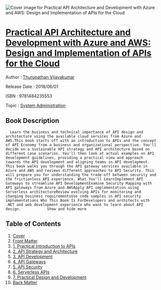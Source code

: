 ![Cover image for Practical API Architecture and Development with Azure and AWS: Design and Implementation of APIs for the Cloud](https://imgdetail.ebookreading.net/cover/cover/system_admin/EB9781484235553.jpg)

[Practical API Architecture and Development with Azure and AWS: Design and Implementation of APIs for the Cloud](https://ebookreading.net/view/book/Practical+API+Architecture+and+Development+with+Azure+and+AWS%3A+Design+and+Implementation+of+APIs+for+the+Cloud-EB9781484235553_1.html "Practical API Architecture and Development with Azure and AWS: Design and Implementation of APIs for the Cloud")
====================================================================================================================

Author : [Thurupathan Vijayakumar](https://ebookreading.net/search/author/Thurupathan+Vijayakumar)

Release Date : 2018/06/01

ISBN : 9781484235553

Topic : [System Administration](https://ebookreading.net/search/category/system-administration)

Book Description
-----------------

      Learn the business and technical importance of API design and architecture using the available cloud services from Azure and AWS.This book starts off with an introduction to APIs and the concept of API Economy from a business and organizational perspective. You'll decide on a sustainable API strategy and API architecture based on different case scenarios. You'll then look at actual examples on API development guidelines, providing a practical view and approach towards the API development and aligning teams in API development. This book walks you through the API gateway services available in Azure and AWS and reviews different approaches to API Security. This will prepare you for understanding the trade-off between security and the frictionless API experience. What You'll LearnImplement API Gateways to streamline API DevelopmentExamine Security Mapping with API gateways from Azure and AWSApply API implementation using Serverless architectureReview evolving APIs for monitoring and changing business requirementsUse code samples in API security implementations Who This Book Is ForDevelopers and architects with .NET and web development experience who want to learn about API design.            Show and hide more                
Table of Contents
-----------------

1. [Cover](https://ebookreading.net/view/book/Practical+API+Architecture+and+Development+with+Azure+and+AWS%3A+Design+and+Implementation+of+APIs+for+the+Cloud-EB9781484235553_1.html)
1. [Front Matter](https://ebookreading.net/view/book/Practical+API+Architecture+and+Development+with+Azure+and+AWS%3A+Design+and+Implementation+of+APIs+for+the+Cloud-EB9781484235553_2.html)
1. [1. Practical Introduction to APIs](https://ebookreading.net/view/book/Practical+API+Architecture+and+Development+with+Azure+and+AWS%3A+Design+and+Implementation+of+APIs+for+the+Cloud-EB9781484235553_3.html)
1. [2. API Strategy and Architecture](https://ebookreading.net/view/book/Practical+API+Architecture+and+Development+with+Azure+and+AWS%3A+Design+and+Implementation+of+APIs+for+the+Cloud-EB9781484235553_4.html)
1. [3. API Development](https://ebookreading.net/view/book/Practical+API+Architecture+and+Development+with+Azure+and+AWS%3A+Design+and+Implementation+of+APIs+for+the+Cloud-EB9781484235553_5.html)
1. [4. API Gateways](https://ebookreading.net/view/book/Practical+API+Architecture+and+Development+with+Azure+and+AWS%3A+Design+and+Implementation+of+APIs+for+the+Cloud-EB9781484235553_6.html)
1. [5. API Security](https://ebookreading.net/view/book/Practical+API+Architecture+and+Development+with+Azure+and+AWS%3A+Design+and+Implementation+of+APIs+for+the+Cloud-EB9781484235553_7.html)
1. [6. Serverless APIs](https://ebookreading.net/view/book/Practical+API+Architecture+and+Development+with+Azure+and+AWS%3A+Design+and+Implementation+of+APIs+for+the+Cloud-EB9781484235553_8.html)
1. [7. Practical Design and Development](https://ebookreading.net/view/book/Practical+API+Architecture+and+Development+with+Azure+and+AWS%3A+Design+and+Implementation+of+APIs+for+the+Cloud-EB9781484235553_9.html)
1. [Back Matter](https://ebookreading.net/view/book/Practical+API+Architecture+and+Development+with+Azure+and+AWS%3A+Design+and+Implementation+of+APIs+for+the+Cloud-EB9781484235553_10.html)
